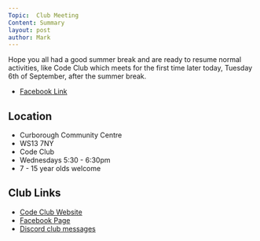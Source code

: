 ```yaml
---
Topic:  Club Meeting
Content: Summary
layout: post
author: Mark
---
```

Hope you all had a good summer break and are ready to resume normal activities, like Code Club which meets for the first time later today, Tuesday 6th of September, after the summer break.



* [Facebook Link](https://www.facebook.com/1481985248595237/posts/5167482523378806/)

## Location

* Curborough Community Centre
* WS13 7NY
* Code Club
* Wednesdays 5:30 - 6:30pm
* 7 - 15 year olds welcome

## Club Links

* [Code Club Website](https://lichfield-code-club.github.io/)
* [Facebook Page](https://www.facebook.com/LichfieldCoders)
* [Discord club messages](https://discord.gg/szz6xGK)
